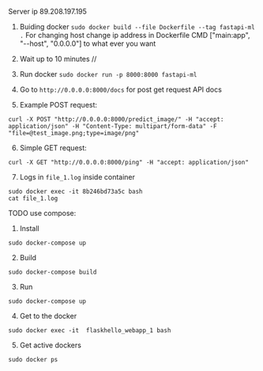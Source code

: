 Server ip 89.208.197.195

1. Buiding docker ```sudo docker build --file Dockerfile --tag fastapi-ml .```
For changing host change ip address in Dockerfile CMD ["main:app", "--host", "0.0.0.0"] to what ever you want

2. Wait up to 10 minutes //

3. Run docker ```sudo docker run -p 8000:8000 fastapi-ml```

4. Go to ```http://0.0.0.0:8000/docs``` for post get request API docs

5. Example POST request:

```curl -X POST "http://0.0.0.0:8000/predict_image/" -H "accept: application/json" -H "Content-Type: multipart/form-data" -F "file=@test_image.png;type=image/png"```

6. Simple GET request:

```curl -X GET "http://0.0.0.0:8000/ping" -H "accept: application/json"```


7. Logs in ```file_1.log``` inside container
```
sudo docker exec -it 8b246bd73a5c bash
cat file_1.log
```


TODO use compose:

1. Install
```
sudo docker-compose up
```

2. Build
```
sudo docker-compose build
```

3. Run
```
sudo docker-compose up
```

4. Get to the docker
```
sudo docker exec -it  flaskhello_webapp_1 bash
```

5. Get active dockers
```
sudo docker ps
```

